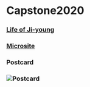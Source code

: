 # Capstone2020

### [Life of Ji-young](https://kikijinqili.github.io/Capstone2020/life-of-jiyoung/)
### [Microsite](https://kikijinqili.github.io/Capstone2020/Microsite/)
### Postcard
### ![Postcard](https://kikijinqili.github.io/Capstone2020/Postcard.png)
